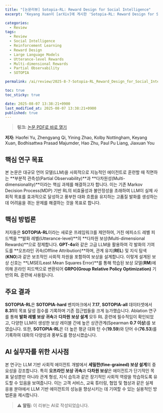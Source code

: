 ```yaml
---
title: "[논문리뷰] Sotopia-RL: Reward Design for Social Intelligence"
excerpt: "Keyang Xuan이 [arXiv]에 게시한 'Sotopia-RL: Reward Design for Social Intelligence' 논문에 대한 자세한 리뷰입니다."

categories:
  - Review
tags:
  - Review
  - Social Intelligence
  - Reinforcement Learning
  - Reward Design
  - Large Language Models
  - Utterance-level Rewards
  - Multi-dimensional Rewards
  - Partial Observability
  - SOTOPIA

permalink: /ai/review/2025-8-7-Sotopia-RL_Reward_Design_for_Social_Intelligence/

toc: true
toc_sticky: true

date: 2025-08-07 13:38:21+0900
last_modified_at: 2025-08-07 13:38:21+0900
published: true
---
```

> **링크:** [논문 PDF로 바로 열기](https://arxiv.org/abs/2508.03905)

**저자:** Haofei Yu, Zhengyang Qi, Yining Zhao, Kolby Nottingham, Keyang Xuan, Bodhisattwa Prasad Majumder, Hao Zhu, Paul Pu Liang, Jiaxuan You



## 핵심 연구 목표
본 논문은 대규모 언어 모델(LLM)을 사회적으로 지능적인 에이전트로 훈련할 때 직면하는 **부분적 관측성(Partial Observability)**과 **다차원성(Multi-dimensionality)**이라는 핵심 과제를 해결하고자 합니다. 이는 기존 Markov Decision Process(MDP) 기반 RL의 비효율성과 불안정성을 초래하여 LLM이 실제 사회적 목표를 효과적으로 달성하고 풍부한 대화 흐름을 유지하는 고품질 발화를 생성하는 데 어려움을 겪는 문제를 해결하는 것을 목표로 합니다.

## 핵심 방법론
저자들은 **SOTOPIA-RL**이라는 새로운 프레임워크를 제안하여, 거친 에피소드 레벨 피드백을 **발화 레벨(Utterance-level)**의 **다차원 보상(Multi-dimensional Rewards)**으로 정제합니다. **GPT-4o**와 같은 고급 LLM을 활용하여 각 발화의 기여도를 **오프라인 귀속(Offline Attribution)**하며, 관계 유지(**REL**) 및 지식 탐색(**KNO**)과 같은 보조적인 사회적 차원을 포함하여 보상을 설계합니다. 이렇게 설계된 보상 신호는 **LMSE(Least Mean Squares Error)**를 통해 학습된 보상 모델(**RM**)에 의해 온라인 피드백으로 변환되어 **GRPO(Group Relative Policy Optimization)** 기반의 RL 훈련에 사용됩니다.

## 주요 결과
**SOTOPIA-RL**은 **SOTOPIA-hard** 벤치마크에서 **7.17**, **SOTOPIA-all** 데이터셋에서 **8.31**의 목표 달성 점수를 기록하며 기존 접근법들을 크게 능가했습니다. Ablation 연구를 통해 **발화 레벨 보상 귀속**과 **다차원 보상 설계** 모두 RL 훈련에 필수적임이 확인되었고, 다양한 LLM이 생성한 보상 레이블 간에 높은 상관관계(Spearman **0.7 이상**)를 보였습니다. 또한, **SOTOPIA-RL**은 더 높은 평균 대화 턴 수(**19.59**)와 단어 수(**76.53**)를 기록하여 대화의 다양성과 풍부도를 향상시켰습니다.

## AI 실무자를 위한 시사점
본 연구는 LLM 기반 사회적 에이전트 개발에서 **세밀한(fine-grained) 보상 설계**의 중요성을 강조합니다. 특히 **오프라인 보상 귀속**과 **다차원 보상**은 에이전트가 단기적인 목표 달성뿐만 아니라 관계 형성, 지식 습득과 같은 장기적인 사회적 역량을 학습하도록 유도할 수 있음을 보여줍니다. 이는 고객 서비스, 교육 튜터링, 협업 및 협상과 같은 실제 응용 분야에서 LLM 기반 에이전트의 성능을 향상시키는 데 기여할 수 있는 실용적인 방법론을 제시합니다.

> ⚠️ **알림:** 이 리뷰는 AI로 작성되었습니다.